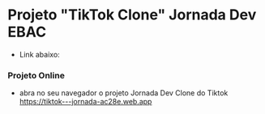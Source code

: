 # Projeto  "TikTok Clone" Jornada Dev EBAC

- Link abaixo:


###   Projeto Online

- abra no seu navegador o projeto Jornada Dev Clone do Tiktok https://tiktok---jornada-ac28e.web.app

